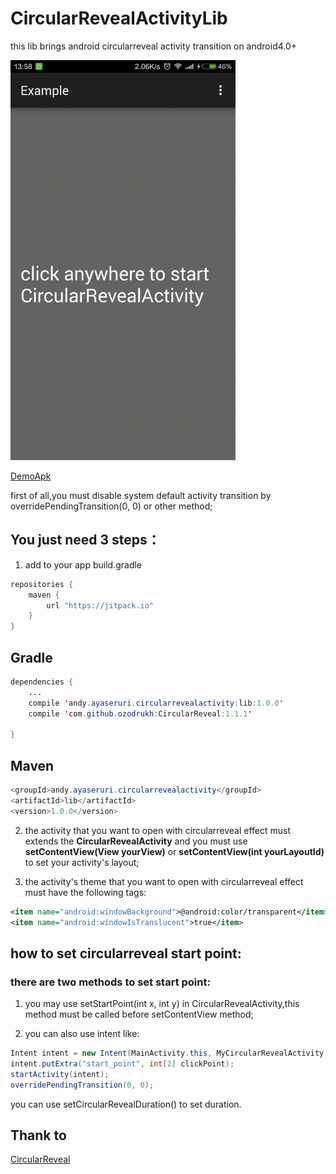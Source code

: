 # CircularRevealActivityLib
this lib brings android circularreveal activity transition on android4.0+

<img src="https://github.com/ayaseruri/CircularRevealActivity/blob/master/demoapk/demo.gif" alt="gif" style="width: 360px;"/>

[DemoApk](https://github.com/ayaseruri/CircularRevealActivity/blob/master/demoapk/demo-debug.apk?raw=true)

 first of all,you must disable system default activity transition by overridePendingTransition(0, 0) or other method;

## You just need 3 steps：
1. add to your app build.gradle

  ```java
  repositories {
      maven {
          url "https://jitpack.io"
      }
  }
  ```
## Gradle
  ```java
  dependencies {
      ...
      compile 'andy.ayaseruri.circularrevealactivity:lib:1.0.0'
      compile 'com.github.ozodrukh:CircularReveal:1.1.1'

  }
  ```

  ## Maven
  ```java
  <groupId>andy.ayaseruri.circularrevealactivity</groupId>
  <artifactId>lib</artifactId>
  <version>1.0.0</version>
  ```

2. the activity that you want to open with circularreveal effect must extends the **CircularRevealActivity** and you must use **setContentView(View yourView)** or **setContentView(int yourLayoutId)** to set your activity's layout;

3. the activity's theme that you want to open with circularreveal effect must have the following tags:
```xml
<item name="android:windowBackground">@android:color/transparent</item>
<item name="android:windowIsTranslucent">true</item>
```

## how to set circularreveal start point:
### there are two methods to set start point:
1. you may use setStartPoint(int x, int y) in CircularRevealActivity,this method must be called before setContentView method;

2. you can also use intent like:
```java
Intent intent = new Intent(MainActivity.this, MyCircularRevealActivity.class);
intent.putExtra("start_point", int[2] clickPoint);
startActivity(intent);
overridePendingTransition(0, 0);
```
you can use setCircularRevealDuration() to set duration.
## Thank to
[CircularReveal](https://github.com/ozodrukh/CircularReveal)
